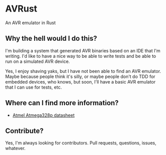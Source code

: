 # AVRust

An AVR emulator in Rust

## Why the hell would I do this?

I'm building a system that generated AVR binaries based on an IDE that I'm writing.
I'd like to have a nice way to be able to write tests and be able to run on a
simulated AVR device.

Yes, I enjoy shaving yaks, but I have not been able to find an AVR emulator.  Maybe
because people think it's silly, or maybe people don't do TDD for embedded devices,
who knows, but soon, I'll have a basic AVR emulator that I can use for tests, etc.

## Where can I find more information?

* [Atmel Atmega328p datasheet](http://www.atmel.com/images/Atmel-8271-8-bit-AVR-Microcontroller-ATmega48A-48PA-88A-88PA-168A-168PA-328-328P_datasheet_Complete.pdf)

## Contribute?

Yes, I'm always looking for contributors.  Pull requests, questions, issues, whatever.

